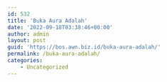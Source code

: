 ```yaml
---
id: 532
title: 'Buka Aura Adalah'
date: '2022-09-18T03:38:46+00:00'
author: admin
layout: post
guid: 'https://bos.awn.biz.id/buka-aura-adalah/'
permalink: /buka-aura-adalah/
categories:
    - Uncategorized
---
```


